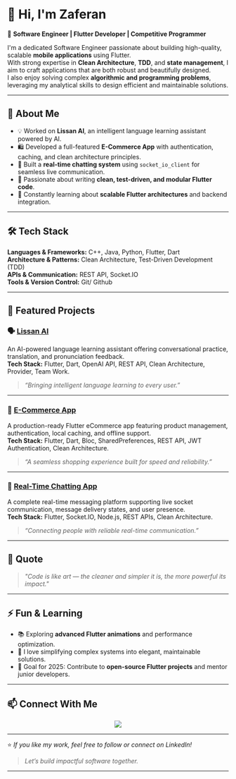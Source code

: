 # 👋 Hi, I'm Zaferan 

🎯 **Software Engineer | Flutter Developer | Competitive Programmer**

I'm a dedicated Software Engineer passionate about building high-quality, scalable **mobile applications** using Flutter.  
With strong expertise in **Clean Architecture**, **TDD**, and **state management**, I aim to craft applications that are both robust and beautifully designed.  
I also enjoy solving complex **algorithmic and programming problems**, leveraging my analytical skills to design efficient and maintainable solutions.

---

## 🧠 About Me

- 💡 Worked on **Lissan AI**, an intelligent language learning assistant powered by AI.  
- 🛍️ Developed a full-featured **E-Commerce App** with authentication, caching, and clean architecture principles.  
- 💬 Built a **real-time chatting system** using `socket_io_client` for seamless live communication.  
- 🧩 Passionate about writing **clean, test-driven, and modular Flutter code**.  
- 🌱 Constantly learning about **scalable Flutter architectures** and backend integration.

---

## 🛠️ Tech Stack

**Languages & Frameworks:** C++, Java, Python, Flutter, Dart  
**Architecture & Patterns:** Clean Architecture, Test-Driven Development (TDD)  
**APIs & Communication:** REST API, Socket.IO  
**Tools & Version Control:** Git/ Github 

---


## 🚀 Featured Projects

### 🗣️ [Lissan AI](https://github.com/yaftes/lissan-ai-mobile)
An AI-powered language learning assistant offering conversational practice, translation, and pronunciation feedback.  
**Tech Stack:** Flutter, Dart, OpenAI API, REST API, Clean Architecture, Provider, Team Work.  
> _“Bringing intelligent language learning to every user.”_

---

### 🛒 [E-Commerce App](https://github.com/Zaf-Mif/2025-project-phase-mobile-tasks/tree/main/ecommerce_app)
A production-ready Flutter eCommerce app featuring product management, authentication, local caching, and offline support.  
**Tech Stack:** Flutter, Dart, Bloc, SharedPreferences, REST API, JWT Authentication, Clean Architecture.  
> _“A seamless shopping experience built for speed and reliability.”_

---

### 💬 [Real-Time Chatting App](https://github.com/Zaf-Mif/2025-A2SV-G6-mobile-assessment/tree/main/chat_app)
A complete real-time messaging platform supporting live socket communication, message delivery states, and user presence.  
**Tech Stack:** Flutter, Socket.IO, Node.js, REST APIs, Clean Architecture.  
> _“Connecting people with reliable real-time communication.”_

---
<!-- 
## 📊 GitHub Stats

<p align="center">
  <img src="https://github-readme-stats.vercel.app/api?username=zaf-mif&show_icons=true&theme=tokyonight&hide_border=true" height="165"/>
  <img src="https://streak-stats.demolab.com/?user=zaf-mif&theme=tokyonight&hide_border=true" height="165"/>
</p>

---


## 📊 GitHub Stats

> _“Code. Create. Conquer.”_

<p align="center">
  <!-- GitHub Stats Card -->
  <!--
  <img 
    src="https://github-readme-stats.vercel.app/api?username=Zaf-Mif&show_icons=true&count_private=true&title_color=FF6EC7&icon_color=00FFFF&text_color=EDEDED&bg_color=0D1117&hide_border=true&border_radius=15" 
    height="165"
  />
  
  <!-- Most Used Languages Card -->
  <!--
  <img 
    src="https://github-readme-stats.vercel.app/api/top-langs/?username=Zaf-Mif&layout=compact&title_color=FF6EC7&text_color=EDEDED&bg_color=0D1117&hide_border=true&border_radius=15" 
    height="165"
  />
</p>

<p align="center">
  <!-- Contribution Streak -->
  <!--
  <img 
    src="https://github-readme-streak-stats.herokuapp.com/?user=Zaf-Mif&theme=highcontrast&hide_border=true&ring=00FFFF&fire=FF6EC7&currStreakLabel=FF6EC7&background=0D1117&border_radius=15" 
    height="165"
  />
</p>

<p align="center">
  <!-- Trophy Showcase -->
  <!--
  <img 
    src="https://github-profile-trophy.vercel.app/?username=Zaf-Mif&theme=darkhub&margin-w=10&margin-h=10&no-frame=true&row=1&column=6" 
  />
</p>

---
-->
## 💬 Quote

> *"Code is like art — the cleaner and simpler it is, the more powerful its impact."*  

---

## ⚡ Fun & Learning

- 📚 Exploring **advanced Flutter animations** and performance optimization.  
- 💭 I love simplifying complex systems into elegant, maintainable solutions.  
- 🎯 Goal for 2025: Contribute to **open-source Flutter projects** and mentor junior developers.  

---

## 📫 Connect With Me

<p align="center">
  <a href="https://linkedin.com/in/zaferan-miftah-0674552b1" target="_blank">
    <img src="https://img.shields.io/badge/LinkedIn-Zaferan%20Miftah-blue?style=flat-square&logo=linkedin&logoColor=white"/>
  </a>
  <!--<a href="https://www.buymeacoffee.com/zaferanmiftah" target="_blank">
    <img src="https://img.shields.io/badge/Buy%20Me%20a%20Coffee-Support%20Me-yellow?style=for-the-badge&logo=buy-me-a-coffee&logoColor=black"/>
  </a>-->
</p>


---

⭐️ *If you like my work, feel free to follow or connect on LinkedIn!*  
> _Let’s build impactful software together._

---
